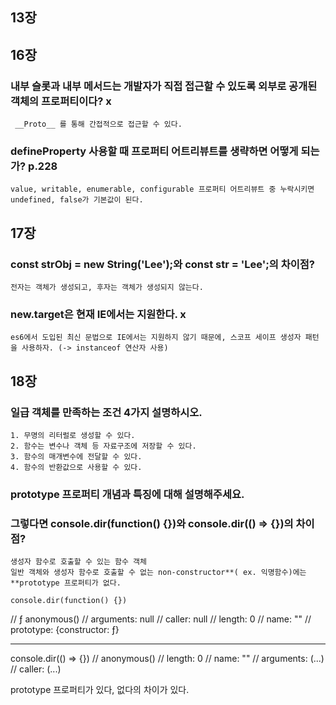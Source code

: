 ## 13장

## 16장

### 내부 슬롯과 내부 메서드는 개발자가 직접 접근할 수 있도록 외부로 공개된 객체의 프로퍼티이다? x
  
     __Proto__ 를 통해 간접적으로 접근할 수 있다.

### defineProperty 사용할 때 프로퍼티 어트리뷰트를 생략하면 어떻게 되는가? p.228

    value, writable, enumerable, configurable 프로퍼티 어트리뷰트 중 누락시키면 undefined, false가 기본값이 된다.
   
   
## 17장

### const strObj = new String('Lee');와 const str = 'Lee';의 차이점?
    
    전자는 객체가 생성되고, 후자는 객체가 생성되지 않는다.

### new.target은 현재 IE에서는 지원한다. x

    es6에서 도입된 최신 문법으로 IE에서는 지원하지 않기 때문에, 스코프 세이프 생성자 패턴을 사용하자. (-> instanceof 연산자 사용)
    

## 18장

### 일급 객체를 만족하는 조건 4가지 설명하시오.

    1. 무명의 리터럴로 생성할 수 있다.
    2. 함수는 변수나 객체 등 자료구조에 저장할 수 있다.
    3. 함수의 매개변수에 전달할 수 있다.
    4. 함수의 반환값으로 사용할 수 있다.
    
### prototype 프로퍼티 개념과 특징에 대해 설명해주세요.
### 그렇다면 console.dir(function() {})와 console.dir(() => {})의 차이점?

    생성자 함수로 호출할 수 있는 함수 객체
    일반 객체와 생성자 함수로 호출할 수 없는 non-constructor**( ex. 익명함수)에는 **prototype 프로퍼티가 없다.
    
    console.dir(function() {})
// ƒ anonymous()
//	arguments: null
//	caller: null
// 	length: 0
//	name: ""
//	prototype: {constructor: ƒ}

---
console.dir(() => {})
// anonymous()
//	length: 0
//	name: ""
//	arguments: (...)
//	caller: (...)

prototype 프로퍼티가 있다, 없다의 차이가 있다.
